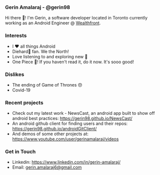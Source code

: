 ### Gerin Amalaraj - @gerin98

Hi there 👋! I'm Gerin, a software developer located in Toronto currently working as an Android Engineer @ [Wealthfront](https://github.com/wealthfront).

### Interests
- I :heart: all things Android
- Diehard:basketball: fan. We the North!
- Love listening to and exploring new :musical_note:
- One Piece :womans_hat:! If you haven't read it, do it now. It's sooo good!

### Dislikes
- The ending of Game of Thrones :disappointed:
- Covid-19

### Recent projects
- Check out my latest work - NewsCast, an android app built to show off android best practices: https://gerin98.github.io/NewsCast/
- An android github client for finding users and their repos: https://gerin98.github.io/androidGitClient/
- And demos of some other projects at: https://www.youtube.com/user/gerinamalaraj/videos

### Get in Touch
- Linkedin: https://www.linkedin.com/in/gerin-amalaraj/
- Email: gerin.amalaraj6@gmail.com

<!--
**gerin98/gerin98** is a ✨ _special_ ✨ repository because its `README.md` (this file) appears on your GitHub profile.

Here are some ideas to get you started:

- 🔭 I’m currently working on ...
- 🌱 I’m currently learning ...
- 👯 I’m looking to collaborate on ...
- 🤔 I’m looking for help with ...
- 💬 Ask me about ...
- 📫 How to reach me: ...
- 😄 Pronouns: ...
- ⚡ Fun fact: ...
-->
